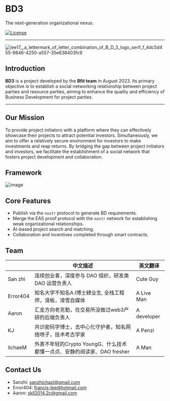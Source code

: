 # BD3
The next-generation organizational nexus.

<a href="https://www.npmjs.com/package/vue"><img src="https://img.shields.io/npm/l/vue.svg?sanitize=true" alt="License"></a>

<hr/>

![lee17__a_lettermark_of_letter_combination_of_B_D_3_logo_serif_f_4dc5d455-9846-4250-a557-35e638403fc9](https://github.com/kernel1983/DAOInfra-hackerhouse-2023/assets/11926244/d10d8b46-e791-4d38-8d60-e052ecbb145e)

## Introduction

**BD3** is a project developed by the **Bfit team** in August 2023. Its primary objective is to establish a social networking relationship between project parties and resource parties, aiming to enhance the quality and efficiency of Business Development for project parties.

<hr/>

## Our Mission

To provide project initiators with a platform where they can effectively showcase their projects to attract potential investors. Simultaneously, we aim to offer a relatively secure environment for investors to make investments and reap returns. By bridging the gap between project initiators and investors, we facilitate the establishment of a social network that fosters project development and collaboration.

## Framework


![image](https://github.com/lee920217/DAOInfra-hackerhouse-2023/assets/11926244/c80ff37e-31ac-47a8-90a6-b4439212a7d9)

## Core Features

- Publish via the `nostr` protocol to generate BD requirements.
- Merge the EAS proof protocol with the `nostr` network for establishing weak organizational relationships.
- AI-based project search and matching.
- Collaboration and incentives completed through smart contracts.

## Team

|           | 中文描述                                 | 英文翻译        |
|-----------|--------------------------------------|-------------|
| San zhi   | 连续创业者，深度参与 DAO 组织，研发类 DAO 运营负责人      | Cute Guy    |
| Error404 | 知名大学不知名A.I博士肄业生, 全栈工程师，滑板，滑雪自媒体      | A Live Man       |
| Aaron     | 汇金方向老克勒，在交易所没做过web3产研的后端负责人| A developer |
| KJ   | 共识密码学博士，去中心化守护者，知名网络喷子，技术考古学家 | A Penzi     |
| lichaeM   | 外表不年轻的Crypto YoungG、什么技术都懂一点点、安静的阅读家、DAO fresher | A Man       |


## Contact Us
- Sanzhi: sanzhichazi@gmail.com
- Error404: francis-lee@hotmail.com
- Aaron: skll2014.2c@gmail.com

